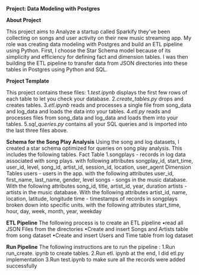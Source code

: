**Project: Data Modeling with Postgres**

**About Project**

This project aims to Analyze a startup called Sparkify they've been collecting on songs and user activity on their new music streaming app.
My role was creating data modeling with Postgres and build an ETL pipeline using Python.
First, I choose the Star Schema model because of its simplicity and efficiency for defining fact and dimension tables. I was then building the ETL pipeline to transfer data from JSON directories into these tables in Postgres using Python and SQL.

**Project Template**

This project contains these files:
1.*test.ipynb* displays the first few rows of each table to let you check your database.
2.*create_tables.py* drops and creates tables. 
3.*etl.ipynb* reads and processes a single file from song_data and log_data and loads the data into your tables. 
4.*etl.py* reads and processes files from song_data and log_data and loads them into your tables. 
5.*sql_queries.py* contains all your SQL queries and is imported into the last three files above.

**Schema for the Song Play Analysis**
Using the song and log datasets, I created a star schema optimized for queries on song play analysis. This includes the following tables.
Fact Table
1.songplays - records in log data associated with song plays. with following attributes
songplay_id, start_time, user_id, level, song_id, artist_id, session_id, location, user_agent
Dimension Tables
users - users in the app. with the following attributes
user_id, first_name, last_name, gender, level
songs - songs in the music database. With the following attributes
song_id, title, artist_id, year, duration
artists - artists in the music database. With the following attributes
artist_id, name, location, latitude, longitude
time - timestamps of records in songplays broken down into specific units. with the following attributes
start_time, hour, day, week, month, year, weekday

**ETL Pipeline**
The following process is to create an ETL pipeline 
•read all JSON Files from the directories
•Create and insert Songs and Artists table from song dataset
•Create and insert  Users and Time table from log dataset

**Run Pipeline**
The following instructions are to run the pipeline :
1.Run run_create. ipynb to create tables.
2.Run etl. ipynb at the end, I did etl.py implementation
3.Run test.ipynb to make sure all the records were added successfully

